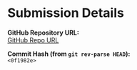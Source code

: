 # Submission Details

**GitHub Repository URL:**  
[ GitHub Repo URL](https://github.com/spandanb10745/rvx10p_230102108)

**Commit Hash (from `git rev-parse HEAD`):**  
`<0f1982e>`
